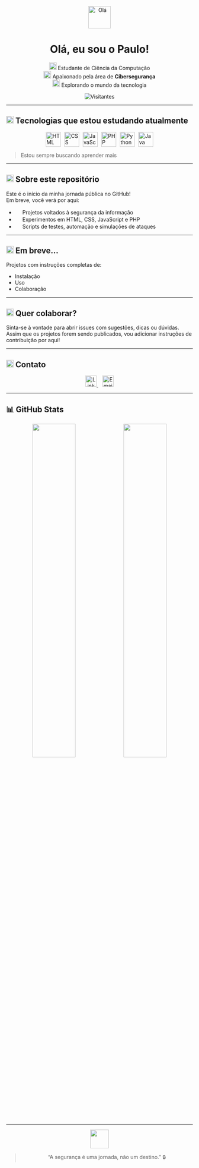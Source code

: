 <div align="center">

<img src="https://cdn-icons-png.flaticon.com/512/1053/1053244.png" width="60" alt="Olá" />

# Olá, eu sou o Paulo!

<img src="https://cdn-icons-png.flaticon.com/512/3135/3135715.png" width="20" /> Estudante de Ciência da Computação  
<img src="https://cdn-icons-png.flaticon.com/512/3988/3988993.png" width="20" /> Apaixonado pela área de **Cibersegurança**  
<img src="https://cdn-icons-png.flaticon.com/512/1055/1055687.png" width="20" /> Explorando o mundo da tecnologia  

![Visitantes](https://komarev.com/ghpvc/?username=pauloiurk&color=blue&style=flat)

</div>

---

## <img src="https://cdn-icons-png.flaticon.com/512/470/470199.png" width="20" /> Tecnologias que estou estudando atualmente

<div style="display: flex; align-items: center; gap: 10px; justify-content: center;">

<img src="https://cdn.jsdelivr.net/gh/devicons/devicon/icons/html5/html5-original.svg" width="40" alt="HTML" />
<img src="https://cdn.jsdelivr.net/gh/devicons/devicon/icons/css3/css3-original.svg" width="40" alt="CSS" />
<img src="https://cdn.jsdelivr.net/gh/devicons/devicon/icons/javascript/javascript-original.svg" width="40" alt="JavaScript" />
<img src="https://cdn.jsdelivr.net/gh/devicons/devicon/icons/php/php-original.svg" width="40" alt="PHP" />
<img src="https://cdn.jsdelivr.net/gh/devicons/devicon/icons/python/python-original.svg" width="40" alt="Python" />
<img src="https://cdn.jsdelivr.net/gh/devicons/devicon/icons/java/java-original.svg" width="40" alt="Java" />

</div>

> Estou sempre buscando aprender mais

---

## <img src="https://cdn-icons-png.flaticon.com/512/1584/1584926.png" width="20" /> Sobre este repositório

Este é o início da minha jornada pública no GitHub!  
Em breve, você verá por aqui:
- <img src="https://cdn-icons-png.flaticon.com/512/6197/6197850.png" width="16" /> Projetos voltados à segurança da informação  
- <img src="https://cdn-icons-png.flaticon.com/512/1197/1197537.png" width="16" /> Experimentos em HTML, CSS, JavaScript e PHP  
- <img src="https://cdn-icons-png.flaticon.com/512/820/820646.png" width="16" /> Scripts de testes, automação e simulações de ataques

---

## <img src="https://cdn-icons-png.flaticon.com/512/1518/1518945.png" width="20" /> Em breve...

Projetos com instruções completas de:
- Instalação
- Uso
- Colaboração

---

## <img src="https://cdn-icons-png.flaticon.com/512/1066/1066985.png" width="20" /> Quer colaborar?

Sinta-se à vontade para abrir issues com sugestões, dicas ou dúvidas.  
Assim que os projetos forem sendo publicados, vou adicionar instruções de contribuição por aqui!

---

## <img src="https://cdn-icons-png.flaticon.com/512/646/646094.png" width="20" /> Contato

<div align="center">

<a href="https://www.linkedin.com/in/paulo-iurk-028a71263/" target="_blank">
  <img src="https://cdn-icons-png.flaticon.com/512/145/145807.png" width="30" alt="LinkedIn" />
</a>
&nbsp;&nbsp;
<a href="mailto:iurkcienciadacomputacao@gmail.com">
  <img src="https://cdn-icons-png.flaticon.com/512/732/732200.png" width="30" alt="Email" />
</a>

</div>

---

## 📊 GitHub Stats

<div align="center">

<img src="https://github-readme-stats.vercel.app/api?username=pauloiurk&show_icons=true&theme=tokyonight" width="48%" />
<img src="https://github-readme-stats.vercel.app/api/top-langs/?username=pauloiurk&layout=compact&theme=tokyonight" width="48%" />

</div>

---

<div align="center">

<img src="https://cdn-icons-png.flaticon.com/512/3062/3062634.png" width="50" />

> “A segurança é uma jornada, não um destino.” 🔒

</div>
